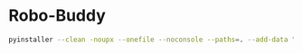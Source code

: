 Robo-Buddy
===============================================

```bash
pyinstaller --clean -noupx --onefile --noconsole --paths=. --add-data "assets;assets" --name "Robo Buddy" gui.py
```

